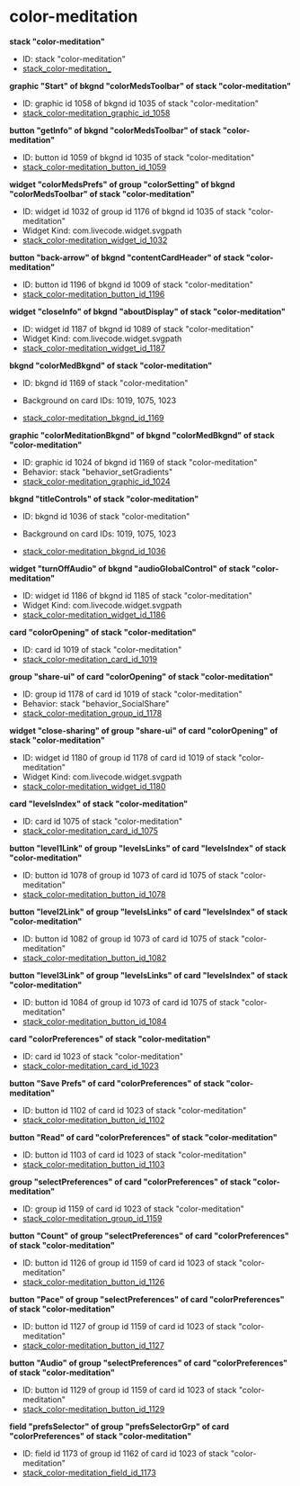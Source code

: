 # color-meditation
**stack "color-meditation"**
* ID: stack "color-meditation"
* [stack_color-meditation_](./../../ScriptTracker/modules/color-meditation_Scripts/stack_color-meditation_.livecodescript)

**graphic "Start" of bkgnd "colorMedsToolbar" of stack "color-meditation"**
* ID: graphic id 1058 of bkgnd id 1035 of stack "color-meditation"
* [stack_color-meditation_graphic_id_1058](./../../ScriptTracker/modules/color-meditation_Scripts/stack_color-meditation_graphic_id_1058.livecodescript)

**button "getInfo" of bkgnd "colorMedsToolbar" of stack "color-meditation"**
* ID: button id 1059 of bkgnd id 1035 of stack "color-meditation"
* [stack_color-meditation_button_id_1059](./../../ScriptTracker/modules/color-meditation_Scripts/stack_color-meditation_button_id_1059.livecodescript)

**widget "colorMedsPrefs" of group "colorSetting" of bkgnd "colorMedsToolbar" of stack "color-meditation"**
* ID: widget id 1032 of group id 1176 of bkgnd id 1035 of stack "color-meditation"
* Widget Kind: com.livecode.widget.svgpath
* [stack_color-meditation_widget_id_1032](./../../ScriptTracker/modules/color-meditation_Scripts/stack_color-meditation_widget_id_1032.livecodescript)

**button "back-arrow" of bkgnd "contentCardHeader" of stack "color-meditation"**
* ID: button id 1196 of bkgnd id 1009 of stack "color-meditation"
* [stack_color-meditation_button_id_1196](./../../ScriptTracker/modules/color-meditation_Scripts/stack_color-meditation_button_id_1196.livecodescript)

**widget "closeInfo" of bkgnd "aboutDisplay" of stack "color-meditation"**
* ID: widget id 1187 of bkgnd id 1089 of stack "color-meditation"
* Widget Kind: com.livecode.widget.svgpath
* [stack_color-meditation_widget_id_1187](./../../ScriptTracker/modules/color-meditation_Scripts/stack_color-meditation_widget_id_1187.livecodescript)

**bkgnd "colorMedBkgnd" of stack "color-meditation"**
* ID: bkgnd id 1169 of stack "color-meditation"

* Background on card IDs: 1019, 1075, 1023
* [stack_color-meditation_bkgnd_id_1169](./../../ScriptTracker/modules/color-meditation_Scripts/stack_color-meditation_bkgnd_id_1169.livecodescript)

**graphic "colorMeditationBkgnd" of bkgnd "colorMedBkgnd" of stack "color-meditation"**
* ID: graphic id 1024 of bkgnd id 1169 of stack "color-meditation"
* Behavior: stack "behavior_setGradients"
* [stack_color-meditation_graphic_id_1024](./../../ScriptTracker/modules/color-meditation_Scripts/stack_color-meditation_graphic_id_1024.livecodescript)

**bkgnd "titleControls" of stack "color-meditation"**
* ID: bkgnd id 1036 of stack "color-meditation"

* Background on card IDs: 1019, 1075, 1023
* [stack_color-meditation_bkgnd_id_1036](./../../ScriptTracker/modules/color-meditation_Scripts/stack_color-meditation_bkgnd_id_1036.livecodescript)

**widget "turnOffAudio" of bkgnd "audioGlobalControl" of stack "color-meditation"**
* ID: widget id 1186 of bkgnd id 1185 of stack "color-meditation"
* Widget Kind: com.livecode.widget.svgpath
* [stack_color-meditation_widget_id_1186](./../../ScriptTracker/modules/color-meditation_Scripts/stack_color-meditation_widget_id_1186.livecodescript)

**card "colorOpening" of stack "color-meditation"**
* ID: card id 1019 of stack "color-meditation"
* [stack_color-meditation_card_id_1019](./../../ScriptTracker/modules/color-meditation_Scripts/stack_color-meditation_card_id_1019.livecodescript)

**group "share-ui" of card "colorOpening" of stack "color-meditation"**
* ID: group id 1178 of card id 1019 of stack "color-meditation"
* Behavior: stack "behavior_SocialShare"
* [stack_color-meditation_group_id_1178](./../../ScriptTracker/modules/color-meditation_Scripts/stack_color-meditation_group_id_1178.livecodescript)

**widget "close-sharing" of group "share-ui" of card "colorOpening" of stack "color-meditation"**
* ID: widget id 1180 of group id 1178 of card id 1019 of stack "color-meditation"
* Widget Kind: com.livecode.widget.svgpath
* [stack_color-meditation_widget_id_1180](./../../ScriptTracker/modules/color-meditation_Scripts/stack_color-meditation_widget_id_1180.livecodescript)

**card "levelsIndex" of stack "color-meditation"**
* ID: card id 1075 of stack "color-meditation"
* [stack_color-meditation_card_id_1075](./../../ScriptTracker/modules/color-meditation_Scripts/stack_color-meditation_card_id_1075.livecodescript)

**button "level1Link" of group "levelsLinks" of card "levelsIndex" of stack "color-meditation"**
* ID: button id 1078 of group id 1073 of card id 1075 of stack "color-meditation"
* [stack_color-meditation_button_id_1078](./../../ScriptTracker/modules/color-meditation_Scripts/stack_color-meditation_button_id_1078.livecodescript)

**button "level2Link" of group "levelsLinks" of card "levelsIndex" of stack "color-meditation"**
* ID: button id 1082 of group id 1073 of card id 1075 of stack "color-meditation"
* [stack_color-meditation_button_id_1082](./../../ScriptTracker/modules/color-meditation_Scripts/stack_color-meditation_button_id_1082.livecodescript)

**button "level3Link" of group "levelsLinks" of card "levelsIndex" of stack "color-meditation"**
* ID: button id 1084 of group id 1073 of card id 1075 of stack "color-meditation"
* [stack_color-meditation_button_id_1084](./../../ScriptTracker/modules/color-meditation_Scripts/stack_color-meditation_button_id_1084.livecodescript)

**card "colorPreferences" of stack "color-meditation"**
* ID: card id 1023 of stack "color-meditation"
* [stack_color-meditation_card_id_1023](./../../ScriptTracker/modules/color-meditation_Scripts/stack_color-meditation_card_id_1023.livecodescript)

**button "Save Prefs" of card "colorPreferences" of stack "color-meditation"**
* ID: button id 1102 of card id 1023 of stack "color-meditation"
* [stack_color-meditation_button_id_1102](./../../ScriptTracker/modules/color-meditation_Scripts/stack_color-meditation_button_id_1102.livecodescript)

**button "Read" of card "colorPreferences" of stack "color-meditation"**
* ID: button id 1103 of card id 1023 of stack "color-meditation"
* [stack_color-meditation_button_id_1103](./../../ScriptTracker/modules/color-meditation_Scripts/stack_color-meditation_button_id_1103.livecodescript)

**group "selectPreferences" of card "colorPreferences" of stack "color-meditation"**
* ID: group id 1159 of card id 1023 of stack "color-meditation"
* [stack_color-meditation_group_id_1159](./../../ScriptTracker/modules/color-meditation_Scripts/stack_color-meditation_group_id_1159.livecodescript)

**button "Count" of group "selectPreferences" of card "colorPreferences" of stack "color-meditation"**
* ID: button id 1126 of group id 1159 of card id 1023 of stack "color-meditation"
* [stack_color-meditation_button_id_1126](./../../ScriptTracker/modules/color-meditation_Scripts/stack_color-meditation_button_id_1126.livecodescript)

**button "Pace" of group "selectPreferences" of card "colorPreferences" of stack "color-meditation"**
* ID: button id 1127 of group id 1159 of card id 1023 of stack "color-meditation"
* [stack_color-meditation_button_id_1127](./../../ScriptTracker/modules/color-meditation_Scripts/stack_color-meditation_button_id_1127.livecodescript)

**button "Audio" of group "selectPreferences" of card "colorPreferences" of stack "color-meditation"**
* ID: button id 1129 of group id 1159 of card id 1023 of stack "color-meditation"
* [stack_color-meditation_button_id_1129](./../../ScriptTracker/modules/color-meditation_Scripts/stack_color-meditation_button_id_1129.livecodescript)

**field "prefsSelector" of group "prefsSelectorGrp" of card "colorPreferences" of stack "color-meditation"**
* ID: field id 1173 of group id 1162 of card id 1023 of stack "color-meditation"
* [stack_color-meditation_field_id_1173](./../../ScriptTracker/modules/color-meditation_Scripts/stack_color-meditation_field_id_1173.livecodescript)


